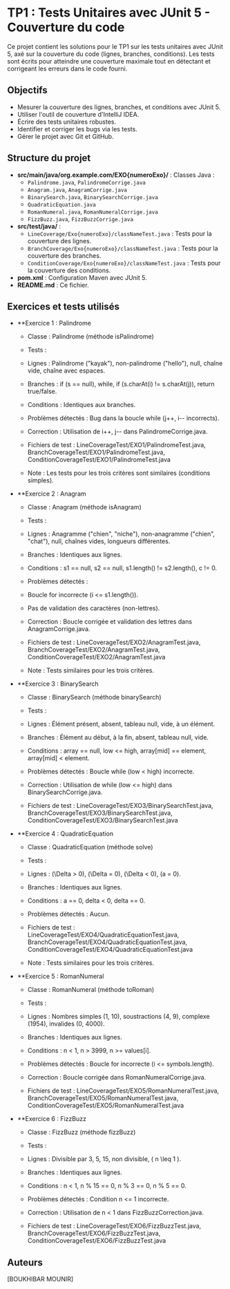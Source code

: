 # TP1 : Tests Unitaires avec JUnit 5 - Couverture du code

Ce projet contient les solutions pour le TP1 sur les tests unitaires avec JUnit 5, axé sur la couverture du code (lignes, branches, conditions). Les tests sont écrits pour atteindre une couverture maximale tout en détectant et corrigeant les erreurs dans le code fourni.

## Objectifs
- Mesurer la couverture des lignes, branches, et conditions avec JUnit 5.
- Utiliser l'outil de couverture d'IntelliJ IDEA.
- Écrire des tests unitaires robustes.
- Identifier et corriger les bugs via les tests.
- Gérer le projet avec Git et GitHub.

## Structure du projet
- **src/main/java/org.example.com/EXO{numeroExo}/** : Classes Java :
  - `Palindrome.java`, `PalindromeCorrige.java`
  - `Anagram.java`, `AnagramCorrige.java`
  - `BinarySearch.java`, `BinarySearchCorrige.java`
  - `QuadraticEquation.java`
  - `RomanNumeral.java`, `RomanNumeralCorrige.java`
  - `FizzBuzz.java`, `FizzBuzzCorrige.java`
- **src/test/java/** :
  - `LineCoverage/Exo{numeroExo}/classNameTest.java` : Tests pour la couverture des lignes.
  - `BranchCoverage/Exo{numeroExo}/classNameTest.java` : Tests pour la couverture des branches.
  - `ConditionCoverage/Exo{numeroExo}/classNameTest.java` : Tests pour la couverture des conditions.
- **pom.xml** : Configuration Maven avec JUnit 5.
- **README.md** : Ce fichier.

## Exercices et tests utilisés
- **Exercice 1 : Palindrome
  - Classe : Palindrome (méthode isPalindrome)
  - Tests :
  - Lignes : Palindrome ("kayak"), non-palindrome ("hello"), null, chaîne vide, chaîne avec espaces.
  - Branches : if (s == null), while, if (s.charAt(i) != s.charAt(j)), return true/false.
  - Conditions : Identiques aux branches.

  - Problèmes détectés : Bug dans la boucle while (j++, i-- incorrects).
  - Correction : Utilisation de i++, j-- dans PalindromeCorrige.java.
  - Fichiers de test : LineCoverageTest/EXO1/PalindromeTest.java, BranchCoverageTest/EXO1/PalindromeTest.java, ConditionCoverageTest/EXO1/PalindromeTest.java
  - Note : Les tests pour les trois critères sont similaires (conditions simples).


- **Exercice 2 : Anagram

  - Classe : Anagram (méthode isAnagram)
  - Tests :
  - Lignes : Anagramme ("chien", "niche"), non-anagramme ("chien", "chat"), null, chaînes vides, longueurs différentes.
  - Branches : Identiques aux lignes.
  - Conditions : s1 == null, s2 == null, s1.length() != s2.length(), c != 0.

  - Problèmes détectés :
  - Boucle for incorrecte (i <= s1.length()).
  - Pas de validation des caractères (non-lettres).

  - Correction : Boucle corrigée et validation des lettres dans AnagramCorrige.java.
  - Fichiers de test : LineCoverageTest/EXO2/AnagramTest.java, BranchCoverageTest/EXO2/AnagramTest.java, ConditionCoverageTest/EXO2/AnagramTest.java
  - Note : Tests similaires pour les trois critères.


- **Exercice 3 : BinarySearch

  - Classe : BinarySearch (méthode binarySearch)
  - Tests :
  - Lignes : Élément présent, absent, tableau null, vide, à un élément.
  - Branches : Élément au début, à la fin, absent, tableau null, vide.
  - Conditions : array == null, low <= high, array[mid] == element, array[mid] < element.

  - Problèmes détectés : Boucle while (low < high) incorrecte.
  - Correction : Utilisation de while (low <= high) dans BinarySearchCorrige.java.
  - Fichiers de test : LineCoverageTest/EXO3/BinarySearchTest.java, BranchCoverageTest/EXO3/BinarySearchTest.java, ConditionCoverageTest/EXO3/BinarySearchTest.java


- **Exercice 4 : QuadraticEquation

  - Classe : QuadraticEquation (méthode solve)
  - Tests :
  - Lignes : (\Delta > 0), (\Delta = 0), (\Delta < 0), (a = 0).
  - Branches : Identiques aux lignes.
  - Conditions : a == 0, delta < 0, delta == 0.

  - Problèmes détectés : Aucun.
  - Fichiers de test : LineCoverageTest/EXO4/QuadraticEquationTest.java, BranchCoverageTest/EXO4/QuadraticEquationTest.java, ConditionCoverageTest/EXO4/QuadraticEquationTest.java
  - Note : Tests similaires pour les trois critères.


- **Exercice 5 : RomanNumeral

  - Classe : RomanNumeral (méthode toRoman)
  - Tests :
  - Lignes : Nombres simples (1, 10), soustractions (4, 9), complexe (1954), invalides (0, 4000).
  - Branches : Identiques aux lignes.
  - Conditions : n < 1, n > 3999, n >= values[i].

  - Problèmes détectés : Boucle for incorrecte (i <= symbols.length).
  - Correction : Boucle corrigée dans RomanNumeralCorrige.java.
  - Fichiers de test : LineCoverageTest/EXO5/RomanNumeralTest.java, BranchCoverageTest/EXO5/RomanNumeralTest.java, ConditionCoverageTest/EXO5/RomanNumeralTest.java


- **Exercice 6 : FizzBuzz

  - Classe : FizzBuzz (méthode fizzBuzz)
  - Tests :
  - Lignes : Divisible par 3, 5, 15, non divisible, ( n \leq 1 ).
  - Branches : Identiques aux lignes.
  - Conditions : n < 1, n % 15 == 0, n % 3 == 0, n % 5 == 0.

  - Problèmes détectés : Condition n <= 1 incorrecte.
  - Correction : Utilisation de n < 1 dans FizzBuzzCorrection.java.
  - Fichiers de test : LineCoverageTest/EXO6/FizzBuzzTest.java, BranchCoverageTest/EXO6/FizzBuzzTest.java, ConditionCoverageTest/EXO6/FizzBuzzTest.java


## Auteurs
[BOUKHIBAR MOUNIR]
